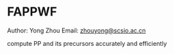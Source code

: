 # FAPPWF
Author: Yong Zhou
Email: zhouyong@scsio.ac.cn

compute PP and its precursors accurately and efficiently

